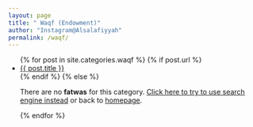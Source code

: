 ```yaml
---
layout: page
title: " Waqf (Endowment)"
author: "Instagram@Alsalafiyyah"
permalink: /waqf/
---
```


<article class="post">
<ul class="posts">
  {% for post in site.categories.waqf %}
    {% if post.url %}
    <li><a href="{{ post.url }}">{{ post.title }}</a>
    </li>
    {% endif %}
    {% else %}
    <p>There are no <b>fatwas</b> for this category. <a href="/topic">Click here to try to use search engine instead</a> or back to <a href="/">homepage</a>.</p>
  {% endfor %}
</ul>
</article>
